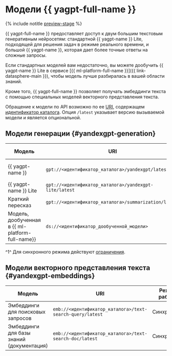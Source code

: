 # Модели {{ yagpt-full-name }}

{% include notitle [preview-stage](../../_includes/yandexgpt/preview.md) %}

{{ yagpt-full-name }} предоставляет доступ к двум большим текстовым генеративным нейросетям: стандартной {{ yagpt-name }} Lite, подходящей для решения задач в режиме реального времени, и большой {{ yagpt-name }}, которая дает более точные ответы на сложные запросы.

Если стандартных моделей вам недостаточно, вы можете дообучить {{ yagpt-name }} Lite в сервисе [{{ ml-platform-full-name }}]({{ link-datasphere-main }}), чтобы модель лучше разбиралась в вашей области знаний. 

Кроме того, {{ yagpt-full-name }} позволяет получать эмбеддинги текста с помощью специальных моделей  векторного представления текста.

Обращение к модели по API возможно по ее [URI](https://ru.wikipedia.org/wiki/URI), содержащем [идентификатор каталога](../../resource-manager/operations/folder/get-id.md). Опция `/latest` указывает версию вызываемой модели и является опциональной. 

## Модели генерации {#yandexgpt-generation}

| Модель | URI | Режим работы |
|---|---|---|
| {{ yagpt-name }} | `gpt://<идентификатор_каталога>/yandexgpt/latest` | Асинхронный, синхронный ^1^ |
| {{ yagpt-name }} Lite | `gpt://<идентификатор_каталога>/yandexgpt-lite/latest` | Асинхронный, синхронный |
| Краткий пересказ | `gpt://<идентификатор_каталога>/summarization/latest` | Асинхронный, синхронный |
| Модель, дообученная в {{ ml-platform-full-name}} | `ds://<идентификатор_дообученной_модели>` | Синхронный |

^1^ Для синхронного режима действуют [ограничения](limits.md).

## Модели векторного представления текста {#yandexgpt-embeddings}

| Модель | URI | Режим работы |
|---|---|---|
| Эмбеддинги для поисковых запросов | `emb://<идентификатор_каталога>/text-search-query/latest` | Синхронный |
| Эмбеддинги для базы знаний (документация) | `emb://<идентификатор_каталога>/text-search-doc/latest` | Синхронный |